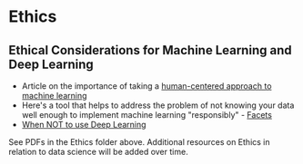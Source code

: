 
# Ethics

## Ethical Considerations for Machine Learning and Deep Learning

* Article on the importance of taking a [human-centered approach to machine learning](https://medium.com/google-design/human-centered-machine-learning-a770d10562cd)
* Here's a tool that helps to address the problem of not knowing your data well enough to implement machine learning "responsibly" - [Facets](https://pair-code.github.io/facets/?utm_campaign=Data%2BElixir&utm_medium=email&utm_source=Data_Elixir_140)
* [When NOT to use Deep Learning](http://hyperparameter.space/blog/when-not-to-use-deep-learning/?utm_campaign=Data%2BElixir&utm_medium=email&utm_source=Data_Elixir_140)

See PDFs in the Ethics folder above. Additional resources on Ethics in relation to data science will be added over time.
